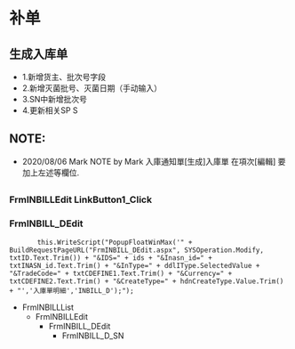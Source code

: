 

# 补单	
## 生成入库单	
  * 1.新增货主、批次号字段 
  * 2.新增灭菌批号、灭菌日期（手动输入） 
  * 3.SN中新增批次号 
  * 4.更新相关SP	S
## NOTE:  
  * 2020/08/06		Mark		NOTE by Mark 入庫通知單[生成]入庫單 在項次[編輯] 要加上左述等欄位. 
  
  
##
### FrmINBILLEdit LinkButton1_Click
### FrmINBILL_DEdit

```
       this.WriteScript("PopupFloatWinMax('" + BuildRequestPageURL("FrmINBILL_DEdit.aspx", SYSOperation.Modify, txtID.Text.Trim()) + "&IDS=" + ids + "&Inasn_id=" + txtINASN_id.Text.Trim() + "&InType=" + ddlIType.SelectedValue + "&TradeCode=" + txtCDEFINE1.Text.Trim() + "&Currency=" + txtCDEFINE2.Text.Trim() + "&CreateType=" + hdnCreateType.Value.Trim() + "','入庫單明細','INBILL_D');");
```

* FrmINBILLList
  * FrmINBILLEdit
    * FrmINBILL_DEdit
      * FrmINBILL_D_SN
      
